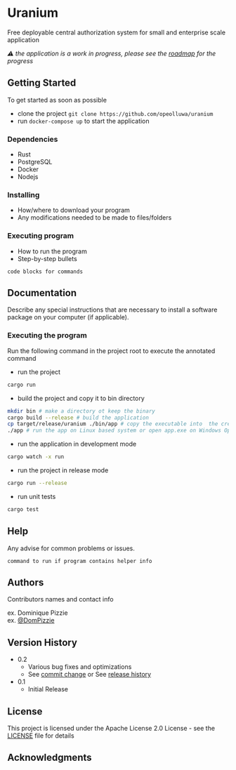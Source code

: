 # Uranium

Free deployable central authorization system for small and enterprise scale application 

_⚠️ the application is a work in progress, please see the [roadmap](#roadmap) for the progress_
## Getting Started

To get started as soon as possible

- clone the project `git clone https://github.com/opeolluwa/uranium `
- run `docker-compose up` to start the application

### Dependencies

- Rust
- PostgreSQL
- Docker 
- Nodejs 

### Installing

- How/where to download your program
- Any modifications needed to be made to files/folders

### Executing program

- How to run the program
- Step-by-step bullets

```
code blocks for commands
```

## Documentation

Describe any special instructions that are necessary to install a software package on your computer (if applicable).

### Executing the program


Run the following command in the project root to execute the annotated command

- run the project

```sh
cargo run
```

- build the project and copy it to bin directory

```sh
mkdir bin # make a directory ot keep the binary
cargo build --release # build the application
cp target/release/uranium ./bin/app # copy the executable into  the created folder
./app # run the app on Linux based system or open app.exe on Windows Operating System
```

- run the application in development mode

```sh
cargo watch -x run
```

- run the project in release mode

```sh
cargo run --release
```

- run unit tests

```sh
cargo test
```

## Help

Any advise for common problems or issues.

```
command to run if program contains helper info
```

## Authors

Contributors names and contact info

ex. Dominique Pizzie  
ex. [@DomPizzie](https://twitter.com/dompizzie)

## Version History

- 0.2
  - Various bug fixes and optimizations
  - See [commit change]() or See [release history]()
- 0.1
  - Initial Release

## License

This project is licensed under the Apache License 2.0 License - see the [LICENSE](./LICENSE) file for details

## Acknowledgments

